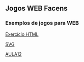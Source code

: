 ## Jogos WEB Facens

### Exemplos de jogos para WEB

[Exercício HTML](https://lucasdaguiar.github.io/JogosWeb/HTML/HTML1_1.html)

[SVG](https://lucasdaguiar.github.io/JogosWeb/SVG/bandeira_japao.html)

[AULA12](https://lucasdaguiar.github.io/JogosWeb/AULA12/aula12.html)
